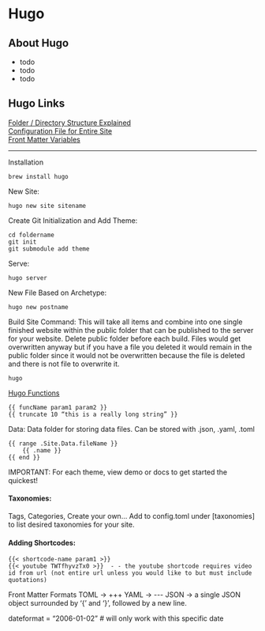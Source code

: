# Hugo

## About Hugo
- todo
- todo
- todo

## Hugo Links
[Folder / Directory Structure Explained](https://gohugo.io/getting-started/directory-structure/) <br>
[Configuration File for Entire Site](https://gohugo.io/getting-started/configuration/) <br>
[Front Matter Variables](https://gohugo.io/content-management/front-matter/) <br>

---

Installation
```
brew install hugo
```

New Site: 
```
hugo new site sitename
```

Create Git Initialization and Add Theme:
```
cd foldername
git init
git submodule add theme
```

Serve:
```
hugo server
```

New File Based on Archetype:
```
hugo new postname
```

Build Site Command: This will take all items and combine into one single finished website within the public folder that can be published to the server for your website. 
Delete public folder before each build. Files would get overwritten anyway but if you have a file you deleted it would remain in the public folder since it would not be overwritten because the file is deleted and there is not file to overwrite it.
```
hugo
```
 

[Hugo Functions](https://gohugo.io/functions/)

```
{{ funcName param1 param2 }}
{{ truncate 10 “this is a really long string” }}
```

Data: 
Data folder for storing data files. 
Can be stored with .json, .yaml, .toml
```
{{ range .Site.Data.fileName }}
	{{ .name }}
{{ end }}
```

IMPORTANT:
For each theme, view demo or docs to get started the quickest!

#### Taxonomies:
Tags, Categories, Create your own… Add to config.toml under [taxonomies] to list desired taxonomies for your site.

#### Adding Shortcodes: 
```
{{< shortcode-name param1 >}}
{{< youtube TWTfhyvzTx0 >}}  - - the youtube shortcode requires video id from url (not entire url unless you would like to but must include quotations)
```

Front Matter Formats
TOML -> +++
YAML -> ---
JSON -> a single JSON object surrounded by ‘{’ and ‘}’, followed by a new line.

dateformat = “2006-01-02” # will only work with this specific date